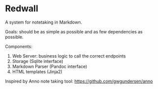 # Redwall

A system for notetaking in Markdown.

Goals: should be as simple as possible and as few dependencies as possible. 

Components:
1. Web Server: business logic to call the correct endpoints
2. Storage (Sqlite interface)
3. Markdown Parser (Pandoc interface)
4. HTML templates (Jinja2)


Inspired by Anno note taking tool: https://github.com/gwgundersen/anno
